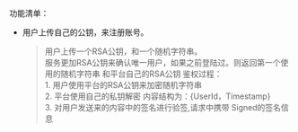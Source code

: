 功能清单：
- 用户上传自己的公钥，来注册账号。
    > 用户上传一个RSA公钥，和一个随机字符串。  
     服务更加RSA公钥来确认唯一用户，如果之前登陆过。则返回第一个使用的随机字符串  和平台自己的RSA公钥
     鉴权过程：  
  >     1. 用户使用平台的RSA公钥来加密随机字符串  
  >     2. 平台使用自己的私钥解密 内容结构为：{UserId，Timestamp}  
  >     3. 对用户发送来的内容中的签名进行验签,请求中携带 Signed的签名信息  